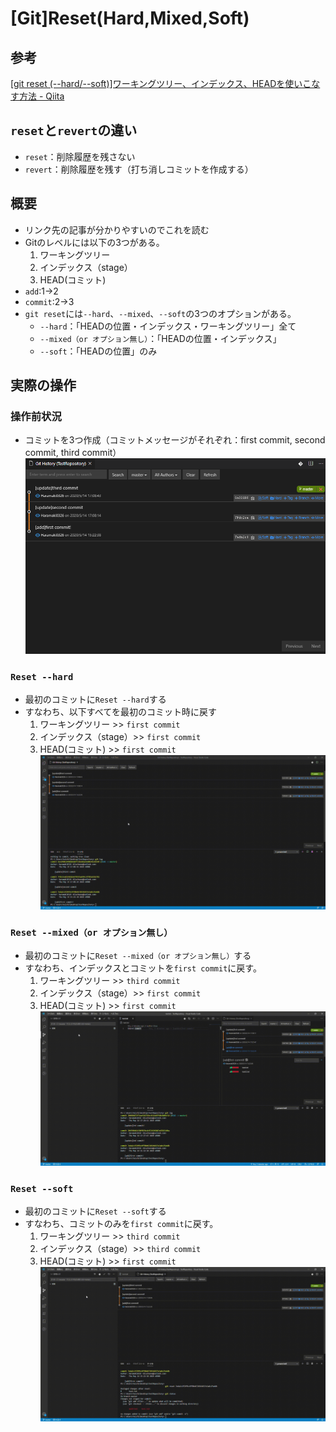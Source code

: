 # [Git]Reset(Hard,Mixed,Soft)
## 参考
[[git reset (--hard/--soft)]ワーキングツリー、インデックス、HEADを使いこなす方法 - Qiita](https://qiita.com/shuntaro_tamura/items/db1aef9cf9d78db50ffe)

## `reset`と`revert`の違い
- `reset`：削除履歴を残さない
- `revert`：削除履歴を残す（打ち消しコミットを作成する）


## 概要
- リンク先の記事が分かりやすいのでこれを読む
- Gitのレベルには以下の3つがある。
  1. ワーキングツリー
  2. インデックス（stage）
  3. HEAD(コミット)
- `add`:1→2
- `commit`:2→3
- `git reset`には`--hard`、`--mixed`、`--soft`の3つのオプションがある。
  - `--hard`：「HEADの位置・インデックス・ワーキングツリー」全て
  - `--mixed（or オプション無し）`：「HEADの位置・インデックス」
  - `--soft`：「HEADの位置」のみ

## 実際の操作
### 操作前状況
- コミットを3つ作成（コミットメッセージがそれぞれ：first commit, second commit, third commit）
![](img/[git]reset/git_reset_001.png)

### `Reset --hard`
- 最初のコミットに`Reset --hard`する
- すなわち、以下すべてを最初のコミット時に戻す
  1. ワーキングツリー >> `first commit`
  2. インデックス（stage）>> `first commit`
  3. HEAD(コミット) >> `first commit`
![](img/[git]reset/git_reset_002.gif)


### `Reset --mixed（or オプション無し）`
- 最初のコミットに`Reset --mixed（or オプション無し）`する
- すなわち、インデックスとコミットを`first commit`に戻す。
  1. ワーキングツリー >> `third commit`
  2. インデックス（stage）>> `first commit`
  3. HEAD(コミット) >> `first commit`
![](img/[git]reset/git_reset_003.gif)

### `Reset --soft`
- 最初のコミットに`Reset --soft`する
- すなわち、コミットのみを`first commit`に戻す。
  1. ワーキングツリー >> `third commit`
  2. インデックス（stage）>> `third commit`
  3. HEAD(コミット) >> `first commit`
![](img/[git]reset/git_reset_004.gif)